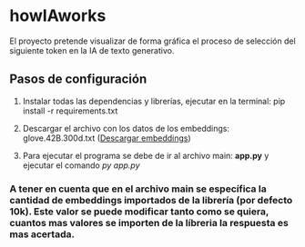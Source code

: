 # howIAworks
El proyecto pretende visualizar de forma gráfica el proceso de selección del siguiente token en la IA de texto generativo.


## Pasos de configuración

1. Instalar todas las dependencias y librerías, ejecutar en la terminal: pip install -r requirements.txt

2. Descargar el archivo con los datos de los embeddings: glove.42B.300d.txt ([Descargar embeddings](https://downloads.cs.stanford.edu/nlp/data/glove.42B.300d.zip))

3. Para ejecutar el programa se debe de ir al archivo main: **app.py** y ejecutar el comando *py app.py*

### A tener en cuenta que en el archivo main se específica la cantidad de embeddings importados de la librería (por defecto 10k). Este valor se puede modificar tanto como se quiera, cuantos mas valores se importen de la líbreria la respuesta es mas acertada.
